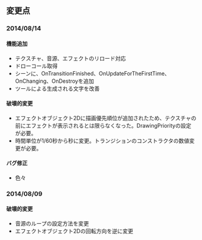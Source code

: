 ﻿## 変更点

### 2014/08/14

#### 機能追加
* テクスチャ、音源、エフェクトのリロード対応
* ドローコール取得
* シーンに、OnTransitionFinished、OnUpdateForTheFirstTime、OnChanging、OnDestroyを追加
* ツールによる生成される文字を改善

#### 破壊的変更
* エフェクトオブジェクト2Dに描画優先順位が追加されたため、テクスチャの前にエフェクトが表示されるとは限らなくなった。DrawingPriorityの設定が必要。
* 時間単位が1/60秒から秒に変更。トランジションのコンストラクタの数値変更が必要。

#### バグ修正
* 色々

### 2014/08/09

#### 破壊的変更
* 音源のループの設定方法を変更
* エフェクトオブジェクト2Dの回転方向を逆に変更
